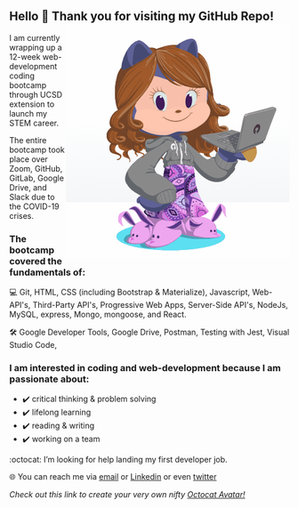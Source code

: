 ## Hello 👋 Thank you for visiting my GitHub Repo! <a><img align="right" src="https://github.com/jessicablank/jessicablank/blob/master/assets/OctoJessPlus.gif?raw=true"></a> 
 
<p> I am currently wrapping up a 12-week web-development coding bootcamp through UCSD extension to launch my STEM career. </p>
<p> The entire bootcamp took place over Zoom, GitHub, GitLab, Google Drive, and Slack due to the COVID-19 crises. </p>

### The bootcamp covered the fundamentals of:
:computer: Git, HTML, CSS (including Bootstrap & Materialize), Javascript, Web-API's, Third-Party API's, Progressive Web Apps, Server-Side API's, NodeJs, MySQL, express, Mongo, mongoose, and React. 

:hammer_and_wrench: Google Developer Tools, Google Drive, Postman, Testing with Jest, Visual Studio Code,

### I am interested in coding and web-development because I am passionate about:
- :heavy_check_mark: critical thinking & problem solving
- :heavy_check_mark: lifelong learning
- :heavy_check_mark: reading & writing
- :heavy_check_mark: working on a team

:octocat: I’m looking for help landing my first developer job. 

:globe_with_meridians: You can reach me via [email](jessicablankemeier@gmail.com) or [Linkedin](https://www.linkedin.com/in/jessicablankemeier/) or even [twitter](https://twitter.com/JessBlankemeier) 

*Check out this link to create your very own nifty <a>[Octocat Avatar!](https://myoctocat.com/build-your-octocat/)*
